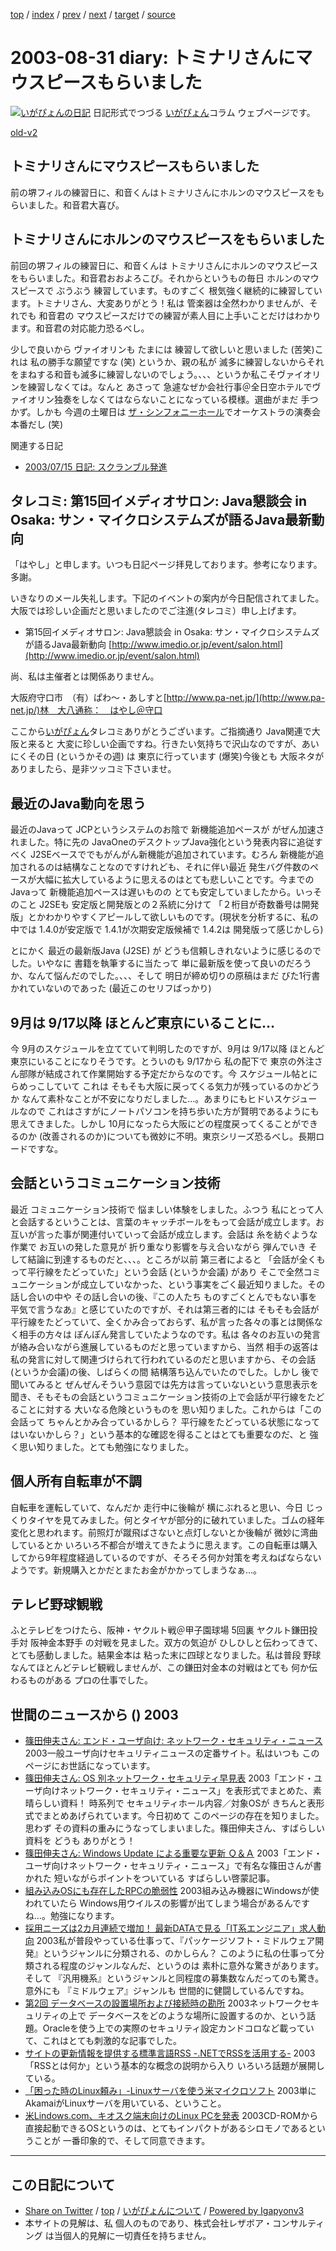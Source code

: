 [top](../index.html) 
 / [index](index.html) 
 / [prev](ig030827.html) 
 / [next](ig030901.html) 
 / [target](http://www.igapyon.jp/igapyon/diary/2003/ig030831.html) 
 / [source](https://github.com/igapyon/diary/blob/master/2003/ig030831.src.md) 

2003-08-31 diary: トミナリさんにマウスピースもらいました
=====================================================================================================
[![いがぴょんの日記](http://www.igapyon.jp/igapyon/diary/images/iga200306s.jpg "いがぴょん")](http://www.igapyon.jp/igapyon/diary/memo/memoigapyon.html) 日記形式でつづる [いがぴょん](http://www.igapyon.jp/igapyon/diary/memo/memoigapyon.html)コラム ウェブページです。

[old-v2](ig030831-orig.html)

## トミナリさんにマウスピースもらいました

前の堺フィルの練習日に、和音くんはトミナリさんにホルンのマウスピースをもらいました。和音君大喜び。


## トミナリさんにホルンのマウスピースをもらいました

前回の堺フィルの練習日に、和音くんは トミナリさんにホルンのマウスピースをもらいました。和音君おおよろこび。それからというもの毎日 ホルンのマウスピースで ぶうぶう 練習しています。ものすごく 根気強く継続的に練習しています。トミナリさん、大変ありがとう！私は 管楽器は全然わかりませんが、それでも 和音君の マウスピースだけでの練習が素人目に上手いことだけはわかります。和音君の対応能力恐るべし。

少しで良いから ヴァイオリンも たまには 練習して欲しいと思いました (苦笑)これは 私の勝手な願望ですな (笑) というか、親の私が 滅多に練習しないからそれをまねする和音も滅多に練習しないのでしょう。、、、というか私こそヴァイオリンを練習しなくては。なんと あさって 急遽なぜか会社行事＠全日空ホテルでヴァイオリン独奏をしなくてはならないことになっている模様。選曲がまだ 手つかず。しかも 今週の土曜日は [ザ・シンフォニーホール](http://asahi.co.jp/symphony/)でオーケストラの演奏会本番だし (笑)

関連する日記

* [2003/07/15 日記: スクランブル発進](ig030715.html)

## タレコミ: 第15回イメディオサロン: Java懇談会 in Osaka: サン・マイクロシステムズが語るJava最新動向

「はやし」と申します。いつも日記ページ拝見しております。参考になります。多謝。

いきなりのメール失礼します。下記のイベントの案内が今日配信されてました。大阪では珍しい企画だと思いましたのでご注進(タレコミ）申し上げます。

* 第15回イメディオサロン: Java懇談会 in Osaka: サン・マイクロシステムズが語るJava最新動向
  [http://www.imedio.or.jp/event/salon.html](http://www.imedio.or.jp/event/salon.html)

尚、私は主催者とは関係ありません。

大阪府守口市　（有）ぱわ～・あしすと[http://www.pa-net.jp/](http://www.pa-net.jp/)林　大八通称：　はやし＠守口

ここから[いがぴょん](http://www.igapyon.jp/igapyon/diary/memo/memoigapyon.html)タレコミありがとうございます。ご指摘通り Java関連で大阪と来ると 大変に珍しい企画ですね。行きたい気持ちで沢山なのですが、あいにくその日 (というかその週) は 東京に行っています (爆笑)今後とも 大阪ネタがありましたら、是非ツッコミ下さいませ。

## 最近のJava動向を思う

最近のJavaって JCPというシステムのお陰で 新機能追加ペースが がぜん加速されました。特に先の JavaOneのデスクトップJava強化という発表内容に追従すべく J2SEベースででもがんがん新機能が追加されています。むろん 新機能が追加されるのは結構なことなのですけれども、それに伴い最近 発生バグ件数のペースが大幅に拡大しているように思えるのはとても悲しいことです。今までの
Javaって 新機能追加ペースは遅いものの とても安定していましたから。いっそのこと J2SEも 安定版と開発版との２系統に分けて 「２桁目が奇数番号は開発版」とかわかりやすくアピールして欲しいものです。(現状を分析するに、私の中では 1.4.0が安定版で
1.4.1が次期安定版候補で 1.4.2は 開発版って感じかしら)

とにかく 最近の最新版Java (J2SE) が どうも信頼しきれないように感じるのでした。いやなに 書籍を執筆するに当たって 単に最新版を使って良いのだろうか、なんて悩んだのでした。、、、そして 明日が締め切りの原稿はまだ びた1行書かれていないのであった (最近このセリフばっかり)

## 9月は 9/17以降 ほとんど東京にいることに…

今 9月のスケジュールを立てていて判明したのですが、9月は 9/17以降 ほとんど東京にいることになりそうです。とういのも 9/17から 私の配下で 東京の外注さん部隊が結成されて作業開始する予定だからなのです。今 スケジュール帖とにらめっこしていて これは そもそも大阪に戻ってくる気力が残っているのかどうか なんて素朴なことが不安になりだしました…。あまりにもヒドいスケジュールなので これはさすがにノートパソコンを持ち歩いた方が賢明であるようにも思えてきました。しかし
10月になったら大阪にどの程度戻ってくることができるのか (改善されるのか)についても微妙に不明。東京シリーズ恐るべし。長期ロードですな。

## 会話というコミュニケーション技術

最近 コミュニケーション技術で 悩ましい体験をしました。ふつう 私にとって人と会話するということは、言葉のキャッチボールをもって会話が成立します。お互いが言った事が関連付いていって会話が成立します。会話は 糸を紡ぐような作業で お互いの発した意見が 折り重なり影響を与え合いながら 弾んでいき そして結論に到達するものだと、、、。ところが以前 第三者によると 「会話が全くもって平行線をたどっていた」という会話
(というか会議) があり そこで全然コミュニケーションが成立していなかった、という事実をごく最近知りました。その話し合いの中や その話し合いの後、『この人たち ものすごくとんでもない事を平気で言うなあ』と感じていたのですが、それは第三者的には そもそも会話が平行線をたどっていて、全くかみ合っておらず、私が言った各々の事とは関係なく相手の方々は ぽんぽん発言していたようなのです。私は 各々のお互いの発言が絡み合いながら進展しているものだと思っていますから、当然 相手の返答は 私の発言に対して関連づけられて行われているのだと思いますから、その会話
(というか会議)の後、しばらくの間 結構落ち込んでいたのでした。しかし 後で 聞いてみると ぜんぜんそういう意図では先方は言っていないという意思表示を聞き、そもそもの会話というコミュニケーション技術の上で会話が平行線をたどることに対する 大いなる危険というものを 思い知りました。これからは「この会話って ちゃんとかみ合っているかしら？ 平行線をたどっている状態になってはいないかしら？」という基本的な確認を得ることはとても重要なのだ、と 強く思い知りました。とても勉強になりました。

## 個人所有自転車が不調

自転車を運転していて、なんだか 走行中に後輪が 横にぶれると思い、今日 じっくりタイヤを見てみました。何とタイヤが部分的に破れていました。ゴムの経年変化と思われます。前照灯が蹴飛ばさないと点灯しないとか後輪が 微妙に湾曲しているとか いろいろ不都合が増えてきたように思えます。この自転車は購入してから9年程度経過しているのですが、そろそろ何か対策を考えねばならないようです。新規購入とかだとまたお金がかかってしまうなぁ…。

## テレビ野球観戦

ふとテレビをつけたら、阪神・ヤクルト戦＠甲子園球場 5回裏 ヤクルト鎌田投手対 阪神金本野手 の対戦を見ました。双方の気迫が ひしひしと伝わってきて、とても感動しました。結果金本は 粘った末に四球となりました。私は普段 野球なんてほとんどテレビ観戦しませんが、この鎌田対金本の対戦はとても 何か伝わるものがある プロの仕事でした。

## 世間のニュースから () 2003

* [篠田伸夫さん: エンド・ユーザ向け: ネットワーク・セキュリティ・ニュース](http://isl.educ.fukushima-u.ac.jp/~shinoda/net-docs/enduser-security.shtml)  2003一般ユーザ向けセキュリティニュースの定番サイト。私はいつも このページにお世話になっています。
* [篠田伸夫さん: OS 別ネットワーク・セキュリティ早見表](http://isl.educ.fukushima-u.ac.jp/~shinoda/net-docs/enduser-security-table.shtml)  2003「エンド・ユーザ向けネットワーク・セキュリティ・ニュース」を表形式でまとめた、素晴らしい資料！ 時系列で セキュリティホール内容／対象OSが きちんと表形式でまとめあげられています。今日初めて このページの存在を知りました。思わず その資料の重みにうなってしまいました。篠田伸夫さん、すばらしい資料を どうも ありがとう！
* [篠田伸夫さん: Windows Update による重要な更新 Ｑ＆Ａ](http://isl.educ.fukushima-u.ac.jp/~shinoda/net-docs/windows-update-qa/)  2003「エンド・ユーザ向けネットワーク・セキュリティ・ニュース」で有名な篠田さんが書かれた 短いながらポイントをついている すばらしい啓蒙記事。
* [組み込みOSにも存在したRPCの脆弱性](http://www.zdnet.co.jp/enterprise/0308/26/epn13.html)  2003組み込み機器にWindowsが使われていたら Windows用ウイルスの影響が出てしまう場合があるんですね…。勉強になります。
* [採用ニーズは2カ月連続で増加！ 最新DATAで見る「IT系エンジニア」求人動向](http://jibun.atmarkit.co.jp/lcareer01/rensai/kyujin/kyujin08.html)  2003私が普段やっている仕事って、『パッケージソフト・ミドルウェア開発』というジャンルに分類される、のかしらん？ このように私の仕事って分類される程度のジャンルなんだ、というのは 素朴に意外な驚きがあります。そして 『汎用機系』というジャンルと同程度の募集数なんだってのも驚き。意外にも 『ミドルウェア』ジャンルも 世間的に健闘しているんですね。
* [第2回 データベースの設置場所および接続時の勘所](http://www.atmarkit.co.jp/fsecurity/rensai/dbsec02/dbsec01.html)  2003ネットワークセキュリティの上で データベースをどのような場所に設置するのか、という話題。Oracleを使う上での実際のセキュリティ設定カンドコロなど載っていて、これはとても刺激的な記事でした。
* [サイトの更新情報を提供する標準言語RSS -.NETでRSSを活用する-](http://www.atmarkit.co.jp/fdotnet/special/rss/rss_01.html)  2003「RSSとは何か」という基本的な概念の説明から入り いろいろ話題が展開している。
* [「困った時のLinux頼み」-Linuxサーバを使う米マイクロソフト](http://japan.cnet.com/news/ent/story/0,2000047623,20060667,00.htm)  2003単にAkamaiがLinuxサーバを用いている、ということ。
* [米Lindows.com、キオスク端末向けのLinux PCを発表](http://biztech.nikkeibp.co.jp/wcs/leaf/CID/onair/biztech/pc/264163)  2003CD-ROMから直接起動できるOSというのは、とてもインパクトがあるシロモノであるということが 一番印象的で、そして同意できます。


----------------------------------------------------------------------------------------------------

## この日記について

* [Share on Twitter](https://twitter.com/intent/tweet?hashtags=igapyon%2Cdiary%2C%E3%81%84%E3%81%8C%E3%81%B4%E3%82%87%E3%82%93&text=%E3%83%88%E3%83%9F%E3%83%8A%E3%83%AA%E3%81%95%E3%82%93%E3%81%AB%E3%83%9E%E3%82%A6%E3%82%B9%E3%83%94%E3%83%BC%E3%82%B9%E3%82%82%E3%82%89%E3%81%84%E3%81%BE%E3%81%97%E3%81%9F&url=http%3A%2F%2Fwww.igapyon.jp%2Figapyon%2Fdiary%2F2003%2Fig030831.html) / [top](../index.html) / [いがぴょんについて](http://www.igapyon.jp/igapyon/diary/memo/memoigapyon.html) / [Powered by Igapyonv3](https://github.com/igapyon/igapyonv3)
* 本サイトの見解は、私 個人のものであり、株式会社レザボア・コンサルティング は当個人的見解に一切責任を持ちません。 
